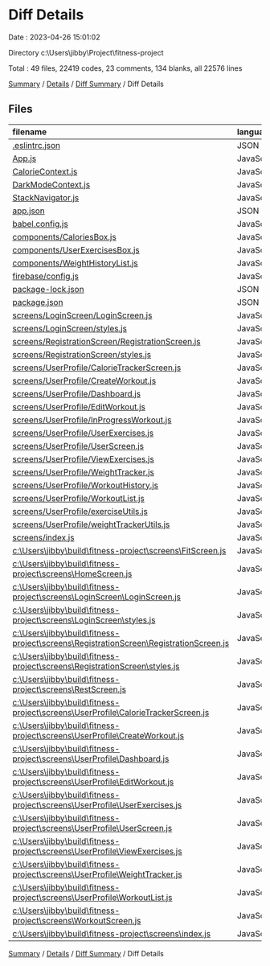 # Diff Details

Date : 2023-04-26 15:01:02

Directory c:\\Users\\jibby\\Project\\fitness-project

Total : 49 files,  22419 codes, 23 comments, 134 blanks, all 22576 lines

[Summary](results.md) / [Details](details.md) / [Diff Summary](diff.md) / Diff Details

## Files
| filename | language | code | comment | blank | total |
| :--- | :--- | ---: | ---: | ---: | ---: |
| [.eslintrc.json](/.eslintrc.json) | JSON | 26 | 0 | 1 | 27 |
| [App.js](/App.js) | JavaScript | 23 | 0 | 4 | 27 |
| [CalorieContext.js](/CalorieContext.js) | JavaScript | 3 | 1 | 3 | 7 |
| [DarkModeContext.js](/DarkModeContext.js) | JavaScript | 11 | 0 | 5 | 16 |
| [StackNavigator.js](/StackNavigator.js) | JavaScript | 70 | 0 | 7 | 77 |
| [app.json](/app.json) | JSON | 18 | 16 | 0 | 34 |
| [babel.config.js](/babel.config.js) | JavaScript | 6 | 0 | 1 | 7 |
| [components/CaloriesBox.js](/components/CaloriesBox.js) | JavaScript | 32 | 1 | 6 | 39 |
| [components/UserExercisesBox.js](/components/UserExercisesBox.js) | JavaScript | 25 | 1 | 5 | 31 |
| [components/WeightHistoryList.js](/components/WeightHistoryList.js) | JavaScript | 64 | 0 | 7 | 71 |
| [firebase/config.js](/firebase/config.js) | JavaScript | 18 | 0 | 4 | 22 |
| [package-lock.json](/package-lock.json) | JSON | 20,291 | 0 | 1 | 20,292 |
| [package.json](/package.json) | JSON | 49 | 0 | 1 | 50 |
| [screens/LoginScreen/LoginScreen.js](/screens/LoginScreen/LoginScreen.js) | JavaScript | 73 | 0 | 5 | 78 |
| [screens/LoginScreen/styles.js](/screens/LoginScreen/styles.js) | JavaScript | 56 | 0 | 3 | 59 |
| [screens/RegistrationScreen/RegistrationScreen.js](/screens/RegistrationScreen/RegistrationScreen.js) | JavaScript | 152 | 0 | 7 | 159 |
| [screens/RegistrationScreen/styles.js](/screens/RegistrationScreen/styles.js) | JavaScript | 56 | 0 | 3 | 59 |
| [screens/UserProfile/CalorieTrackerScreen.js](/screens/UserProfile/CalorieTrackerScreen.js) | JavaScript | 563 | 4 | 30 | 597 |
| [screens/UserProfile/CreateWorkout.js](/screens/UserProfile/CreateWorkout.js) | JavaScript | 409 | 0 | 26 | 435 |
| [screens/UserProfile/Dashboard.js](/screens/UserProfile/Dashboard.js) | JavaScript | 293 | 0 | 19 | 312 |
| [screens/UserProfile/EditWorkout.js](/screens/UserProfile/EditWorkout.js) | JavaScript | 463 | 0 | 30 | 493 |
| [screens/UserProfile/InProgressWorkout.js](/screens/UserProfile/InProgressWorkout.js) | JavaScript | 487 | 1 | 26 | 514 |
| [screens/UserProfile/UserExercises.js](/screens/UserProfile/UserExercises.js) | JavaScript | 376 | 2 | 21 | 399 |
| [screens/UserProfile/UserScreen.js](/screens/UserProfile/UserScreen.js) | JavaScript | 592 | 9 | 44 | 645 |
| [screens/UserProfile/ViewExercises.js](/screens/UserProfile/ViewExercises.js) | JavaScript | 443 | 0 | 27 | 470 |
| [screens/UserProfile/WeightTracker.js](/screens/UserProfile/WeightTracker.js) | JavaScript | 559 | 0 | 31 | 590 |
| [screens/UserProfile/WorkoutHistory.js](/screens/UserProfile/WorkoutHistory.js) | JavaScript | 425 | 1 | 23 | 449 |
| [screens/UserProfile/WorkoutList.js](/screens/UserProfile/WorkoutList.js) | JavaScript | 407 | 0 | 26 | 433 |
| [screens/UserProfile/exerciseUtils.js](/screens/UserProfile/exerciseUtils.js) | JavaScript | 22 | 1 | 6 | 29 |
| [screens/UserProfile/weightTrackerUtils.js](/screens/UserProfile/weightTrackerUtils.js) | JavaScript | 22 | 0 | 6 | 28 |
| [screens/index.js](/screens/index.js) | JavaScript | 2 | 0 | 1 | 3 |
| [c:\Users\jibby\build\fitness-project\screens\FitScreen.js](/c:%5CUsers%5Cjibby%5Cbuild%5Cfitness-project%5Cscreens%5CFitScreen.js) | JavaScript | -228 | 0 | -14 | -242 |
| [c:\Users\jibby\build\fitness-project\screens\HomeScreen.js](/c:%5CUsers%5Cjibby%5Cbuild%5Cfitness-project%5Cscreens%5CHomeScreen.js) | JavaScript | -109 | 0 | -11 | -120 |
| [c:\Users\jibby\build\fitness-project\screens\LoginScreen\LoginScreen.js](/c:%5CUsers%5Cjibby%5Cbuild%5Cfitness-project%5Cscreens%5CLoginScreen%5CLoginScreen.js) | JavaScript | -73 | 0 | -4 | -77 |
| [c:\Users\jibby\build\fitness-project\screens\LoginScreen\styles.js](/c:%5CUsers%5Cjibby%5Cbuild%5Cfitness-project%5Cscreens%5CLoginScreen%5Cstyles.js) | JavaScript | -56 | 0 | -2 | -58 |
| [c:\Users\jibby\build\fitness-project\screens\RegistrationScreen\RegistrationScreen.js](/c:%5CUsers%5Cjibby%5Cbuild%5Cfitness-project%5Cscreens%5CRegistrationScreen%5CRegistrationScreen.js) | JavaScript | -152 | 0 | -7 | -159 |
| [c:\Users\jibby\build\fitness-project\screens\RegistrationScreen\styles.js](/c:%5CUsers%5Cjibby%5Cbuild%5Cfitness-project%5Cscreens%5CRegistrationScreen%5Cstyles.js) | JavaScript | -56 | 0 | -2 | -58 |
| [c:\Users\jibby\build\fitness-project\screens\RestScreen.js](/c:%5CUsers%5Cjibby%5Cbuild%5Cfitness-project%5Cscreens%5CRestScreen.js) | JavaScript | -53 | -2 | -6 | -61 |
| [c:\Users\jibby\build\fitness-project\screens\UserProfile\CalorieTrackerScreen.js](/c:%5CUsers%5Cjibby%5Cbuild%5Cfitness-project%5Cscreens%5CUserProfile%5CCalorieTrackerScreen.js) | JavaScript | -139 | 0 | -9 | -148 |
| [c:\Users\jibby\build\fitness-project\screens\UserProfile\CreateWorkout.js](/c:%5CUsers%5Cjibby%5Cbuild%5Cfitness-project%5Cscreens%5CUserProfile%5CCreateWorkout.js) | JavaScript | -316 | 0 | -21 | -337 |
| [c:\Users\jibby\build\fitness-project\screens\UserProfile\Dashboard.js](/c:%5CUsers%5Cjibby%5Cbuild%5Cfitness-project%5Cscreens%5CUserProfile%5CDashboard.js) | JavaScript | -237 | 0 | -15 | -252 |
| [c:\Users\jibby\build\fitness-project\screens\UserProfile\EditWorkout.js](/c:%5CUsers%5Cjibby%5Cbuild%5Cfitness-project%5Cscreens%5CUserProfile%5CEditWorkout.js) | JavaScript | -375 | 0 | -26 | -401 |
| [c:\Users\jibby\build\fitness-project\screens\UserProfile\UserExercises.js](/c:%5CUsers%5Cjibby%5Cbuild%5Cfitness-project%5Cscreens%5CUserProfile%5CUserExercises.js) | JavaScript | -281 | -2 | -16 | -299 |
| [c:\Users\jibby\build\fitness-project\screens\UserProfile\UserScreen.js](/c:%5CUsers%5Cjibby%5Cbuild%5Cfitness-project%5Cscreens%5CUserProfile%5CUserScreen.js) | JavaScript | -494 | -9 | -41 | -544 |
| [c:\Users\jibby\build\fitness-project\screens\UserProfile\ViewExercises.js](/c:%5CUsers%5Cjibby%5Cbuild%5Cfitness-project%5Cscreens%5CUserProfile%5CViewExercises.js) | JavaScript | -329 | 0 | -20 | -349 |
| [c:\Users\jibby\build\fitness-project\screens\UserProfile\WeightTracker.js](/c:%5CUsers%5Cjibby%5Cbuild%5Cfitness-project%5Cscreens%5CUserProfile%5CWeightTracker.js) | JavaScript | -336 | 0 | -20 | -356 |
| [c:\Users\jibby\build\fitness-project\screens\UserProfile\WorkoutList.js](/c:%5CUsers%5Cjibby%5Cbuild%5Cfitness-project%5Cscreens%5CUserProfile%5CWorkoutList.js) | JavaScript | -290 | 0 | -21 | -311 |
| [c:\Users\jibby\build\fitness-project\screens\WorkoutScreen.js](/c:%5CUsers%5Cjibby%5Cbuild%5Cfitness-project%5Cscreens%5CWorkoutScreen.js) | JavaScript | -91 | -1 | -10 | -102 |
| [c:\Users\jibby\build\fitness-project\screens\index.js](/c:%5CUsers%5Cjibby%5Cbuild%5Cfitness-project%5Cscreens%5Cindex.js) | JavaScript | -2 | 0 | 0 | -2 |

[Summary](results.md) / [Details](details.md) / [Diff Summary](diff.md) / Diff Details